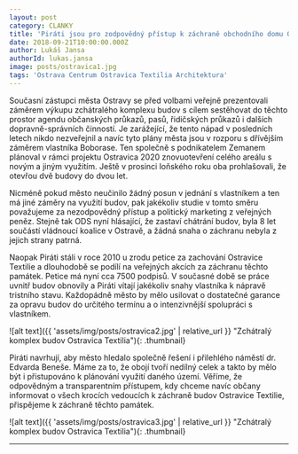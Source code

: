 ```yaml
---
layout: post
category: CLANKY
title: 'Piráti jsou pro zodpovědný přístup k záchraně obchodního domu Ostravica Textilia'
date: 2018-09-21T10:00:00.000Z
author: Lukáš Jansa
authorId: lukas.jansa
image: posts/ostravica1.jpg
tags: 'Ostrava Centrum Ostravica Textilia Architektura'
---
```


Současní zástupci města Ostravy se před volbami veřejně prezentovali záměrem výkupu zchátralého komplexu budov s cílem sestěhovat do těchto prostor agendu občanských průkazů, pasů, řidičských průkazů i dalších dopravně-správních činností. Je zarážející, že tento nápad v posledních letech nikdo nezveřejnil a navíc tyto plány města jsou v rozporu s dřívějším záměrem vlastníka Boborase. Ten společně s podnikatelem Zemanem plánoval v rámci projektu Ostravica 2020 znovuotevření celého areálu s novým a jiným využitím. Ještě v prosinci loňského roku oba prohlašovali, že otevřou dvě budovy do dvou let.

Nicméně pokud město neučinilo žádný posun v jednání s vlastníkem a ten má jiné záměry na využití budov, pak jakékoliv studie v tomto směru považujeme za nezodpovědný přístup a politický marketing z veřejných peněz. Stejně tak ODS nyní hlásající, že zastaví chátrání budov, byla 8 let součástí vládnoucí koalice v Ostravě, a žádná snaha o záchranu nebyla z jejich strany patrná.

Naopak Piráti stáli v roce 2010 u zrodu petice za zachování Ostravice Textilie a dlouhodobě se podílí na veřejných akcích za záchranu těchto památek. Petice má nyní cca 7500 podpisů. V současné době se práce uvnitř budov obnovily a Piráti vítají jakékoliv snahy vlastníka k nápravě tristního stavu. Každopádně město by mělo usilovat o dostatečné garance za opravu budov do určitého termínu a o intenzivnější spolupráci s vlastníkem.

![alt text]({{ 'assets/img/posts/ostravica2.jpg' | relative_url }} "Zchátralý komplex budov Ostravica Textilia"){: .thumbnail}

Piráti navrhují, aby město hledalo společně řešení i přilehlého náměstí dr. Edvarda Beneše. Máme za to, že obojí tvoří nedílný celek a takto by mělo být i přistupováno k plánování využití daného území. Věříme, že odpovědným a transparentním přístupem, kdy chceme navíc občany informovat o všech krocích vedoucích k záchraně budov Ostravice Textilie, přispějeme k záchraně těchto památek.

![alt text]({{ 'assets/img/posts/ostravica3.jpg' | relative_url }} "Zchátralý komplex budov Ostravica Textilia"){: .thumbnail}

---
